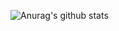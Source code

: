 ![Anurag's github stats](https://github-readme-stats-git-master.hee-san.vercel.app/api?username=Hee-San)
